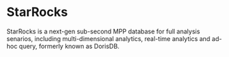 # StarRocks

StarRocks is a next-gen sub-second MPP database for full analysis senarios, including multi-dimensional analytics, real-time analytics and ad-hoc query, formerly known as DorisDB.
